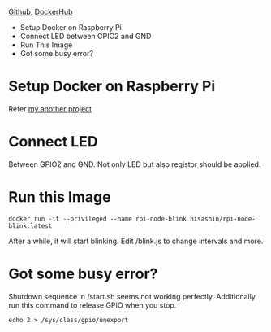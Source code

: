 [Github](https://github.com/hisashin/docker-rpi-node-blink), [DockerHub](https://hub.docker.com/r/hisashin/rpi-node-blink/)

* Setup Docker on Raspberry Pi
* Connect LED between GPIO2 and GND
* Run This Image
* Got some busy error?

# Setup Docker on Raspberry Pi

Refer [my another project](https://github.com/hortinstein/node-dash-button)

# Connect LED

Between GPIO2 and GND. Not only LED but also registor should be applied.

# Run this Image

```
docker run -it --privileged --name rpi-node-blink hisashin/rpi-node-blink:latest
```

After a while, it will start blinking. Edit /blink.js to change intervals and more.

# Got some busy error?

Shutdown sequence in /start.sh seems not working perfectly. Additionally run this command to release GPIO when you stop.

```
echo 2 > /sys/class/gpio/unexport
```
